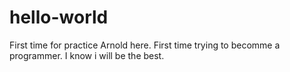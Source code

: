 # hello-world
First time for practice
Arnold here. First time trying to becomme a programmer.
I know i will be the best.
